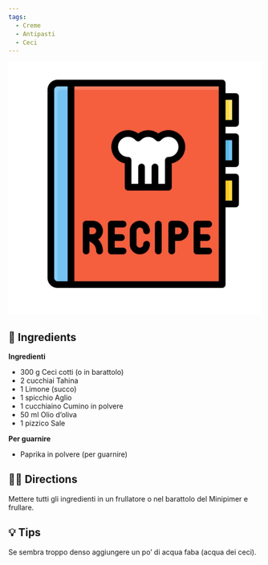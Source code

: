 ```yaml
---
tags:
  - Creme
  - Antipasti
  - Ceci
---
```

![](docs/images/placeholder.jpeg)

## 🧾 Ingredients

**Ingredienti**

- 300 g Ceci cotti (o in barattolo)
- 2 cucchiai Tahina
- 1 Limone (succo)
- 1 spicchio Aglio
- 1 cucchiaino Cumino in polvere
- 50 ml Olio d’oliva
- 1 pizzico Sale

**Per guarnire**

- Paprika in polvere (per guarnire)

## 👩‍🍳 Directions

Mettere tutti gli ingredienti in un frullatore o nel barattolo del Minipimer e frullare.

## 💡 Tips

Se sembra troppo denso aggiungere un po’ di acqua faba (acqua dei ceci).



